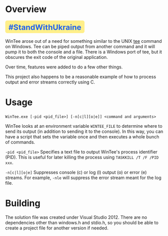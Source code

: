 # Overview
[![StandWithUkraine](https://raw.githubusercontent.com/vshymanskyy/StandWithUkraine/main/badges/StandWithUkraine.svg)](https://github.com/vshymanskyy/StandWithUkraine/blob/main/docs/README.md)

WinTee arose out of a need for something similar to the UNIX [tee][1] command on Windows. Tee can be piped output from another command and it will pump it to both the console and a file. There is a Windows port of tee, but it obscures the exit code of the original application.

Over time, features were added to do a few other things.

This project also happens to be a reasonable example of how to process output and error streams correctly using C.

# Usage

`WinTee.exe [-pid <pid_file>] [-n[c|l][o|e]] <command and arguments>`

WinTee looks at an environment variable `WINTEE_FILE` to determine where to send its output (in addition to sending it to the console). In this way, you can have a script that sets the variable once and then executes a whole bunch of commands.

`-pid <pid_file>`
Specifies a text file to output WinTee's process identifier (PID). This is useful for later killing the process using `TASKKILL /T /F /PID xxx`.

`-n[c|l][o|e]`
Suppresses console (c) or log (l) output (o) or error (e) streams. For example, `-nle` will suppress the error stream meant for the log file.

# Building

The solution file was created under Visual Studio 2012. There are no dependencies other than windows.h and stdio.h, so you should be able to create a project file for another version if needed.

[1]: http://en.wikipedia.org/wiki/Tee_%28command%29